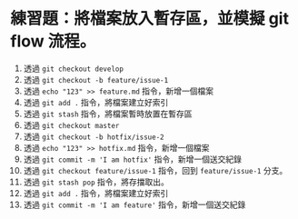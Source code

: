 # 練習題：將檔案放入暫存區，並模擬 git flow 流程。

1. 透過 `git checkout develop`
1. 透過 `git checkout -b feature/issue-1`
1. 透過 `echo "123" >> feature.md` 指令，新增一個檔案
1. 透過 `git add .` 指令，將檔案建立好索引
1. 透過 `git stash` 指令，將檔案暫時放置在暫存區
1. 透過 `git checkout master`
1. 透過 `git checkout -b hotfix/issue-2`
1. 透過 `echo "123" >> hotfix.md` 指令，新增一個檔案
1. 透過 `git commit -m 'I am hotfix'` 指令，新增一個送交紀錄
1. 透過 `git checkout feature/issue-1` 指令，回到 `feature/issue-1` 分支。
1. 透過 `git stash pop` 指令，將存擋取出。
1. 透過 `git add .` 指令，將檔案建立好索引
1. 透過 `git commit -m 'I am feature'` 指令，新增一個送交紀錄